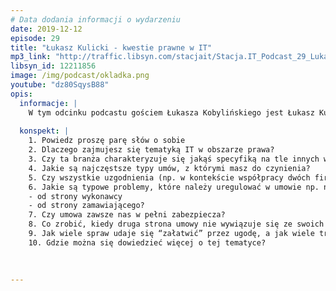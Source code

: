 ```yaml
---
# Data dodania informacji o wydarzeniu
date: 2019-12-12
episode: 29
title: "Łukasz Kulicki - kwestie prawne w IT"
mp3_link: "http://traffic.libsyn.com/stacjait/Stacja.IT_Podcast_29_Lukasz_Kulicki_-_Kwestie_prawne_w_IT.mp3"
libsyn_id: 12211856
image: /img/podcast/okladka.png
youtube: "dz80SqysB88"
opis:
  informacje: |
    W tym odcinku podcastu gościem Łukasza Kobylińskiego jest Łukasz Kulicki - prawnik, który na co dzień zajmuje się m.in. kwestią umów w branży IT.
    
  konspekt: |
    1. Powiedz proszę parę słów o sobie
    2. Dlaczego zajmujesz się tematyką IT w obszarze prawa?
    3. Czy ta branża charakteryzuje się jakąś specyfiką na tle innych w kontekście prawa?
    4. Jakie są najczęstsze typy umów, z którymi masz do czynienia?
    5. Czy wszystkie uzgodnienia (np. w kontekście współpracy dwóch firm) muszą i zawsze są spisywane “na papierze”?
    6. Jakie są typowe problemy, które należy uregulować w umowie np. na usługę wytwórczą w IT
    - od strony wykonawcy
    - od strony zamawiającego? 
    7. Czy umowa zawsze nas w pełni zabezpiecza?
    8. Co zrobić, kiedy druga strona umowy nie wywiązuje się ze swoich zobowiązań?
    9. Jak wiele spraw udaje się “załatwić” przez ugodę, a jak wiele trafia do sądu?
    10. Gdzie można się dowiedzieć więcej o tej tematyce?

 
  
---
```

